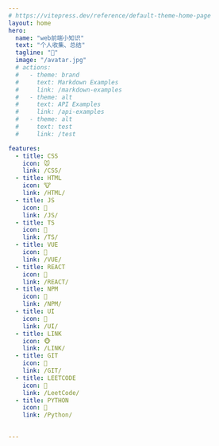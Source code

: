 ```yaml
---
# https://vitepress.dev/reference/default-theme-home-page
layout: home
hero:
  name: "web前端小知识"
  text: "个人收集、总结"
  tagline: "💯"
  image: "/avatar.jpg"
  # actions:
  #   - theme: brand
  #     text: Markdown Examples
  #     link: /markdown-examples
  #   - theme: alt
  #     text: API Examples
  #     link: /api-examples
  #   - theme: alt
  #     text: test
  #     link: /test

features:
  - title: CSS
    icon: 🐭
    link: /CSS/
  - title: HTML
    icon: 🐮
    link: /HTML/
  - title: JS
    icon: 🐯
    link: /JS/
  - title: TS
    icon: 🐰
    link: /TS/
  - title: VUE
    icon: 🐲
    link: /VUE/
  - title: REACT
    icon: 🐍
    link: /REACT/
  - title: NPM
    icon: 🐴
    link: /NPM/
  - title: UI
    icon: 🐑
    link: /UI/
  - title: LINK
    icon: 🐵
    link: /LINK/
  - title: GIT
    icon: 🐔
    link: /GIT/ 
  - title: LEETCODE   
    icon: 🐶
    link: /LeetCode/
  - title: PYTHON   
    icon: 🐷
    link: /Python/

    
--- 
```



<script setup>
import './index.css'

</script>

